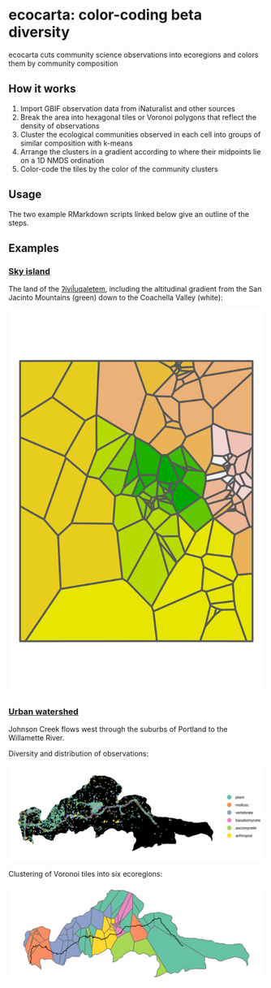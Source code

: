 # ecocarta: color-coding beta diversity

ecocarta cuts community science observations into ecoregions and colors them by community composition

## How it works

1. Import GBIF observation data from iNaturalist and other sources
2. Break the area into hexagonal tiles or Voronoi polygons that reflect the density of observations
3. Cluster the ecological communities observed in each cell into groups of similar composition with k-means
4. Arrange the clusters in a gradient according to where their midpoints lie on a 1D NMDS ordination
5. Color-code the tiles by the color of the community clusters

## Usage

The two example RMarkdown scripts linked below give an outline of the steps.

## Examples

### [Sky island](https://jmpowers.github.io/ecocarta/sanjacinto.html)

The land of the [ʔívil̃uqaletem](https://en.wikipedia.org/wiki/Cahuilla), including the altitudinal gradient from the San Jacinto Mountains (green) down to the Coachella Valley (white):

![San Jacinto ecocarta map](images/gradient-2.svg)

### [Urban watershed](https://jmpowers.github.io/ecocarta/johnsoncreek.html)

Johnson Creek flows west through the suburbs of Portland to the Willamette River.

Diversity and distribution of observations:

![Johnson Creek iNaturalist observations](images-jc/load_gbif-1.svg)

Clustering of Voronoi tiles into six ecoregions: 

![Johnson Creek ecocarta map](images-jc/kmeans-1.svg)

